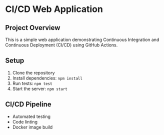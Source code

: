 # CI/CD Web Application

## Project Overview
This is a simple web application demonstrating Continuous Integration and Continuous Deployment (CI/CD) using GitHub Actions.

## Setup
1. Clone the repository
2. Install dependencies: `npm install`
3. Run tests: `npm test`
4. Start the server: `npm start`

## CI/CD Pipeline
- Automated testing
- Code linting
- Docker image build